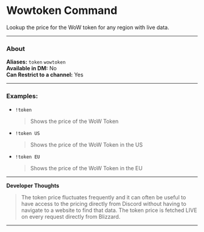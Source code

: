 # Wowtoken Command

Lookup the price for the WoW token for any region with live data.
*** 
### About

**Aliases:** `token` `wowtoken`   
**Available in DM:** No   
**Can Restrict to a channel:** Yes

***
### Examples:

* `!token`
  > Shows the price of the WoW Token
* `!token US`
  > Shows the price of the WoW Token in the US
* `!token EU`
  > Shows the price of the WoW Token in the EU
***
**Developer Thoughts**
>The token price fluctuates frequently and it can often be useful to have access to the pricing directly from Discord without having to navigate to a website to find that data. The token price is fetched LIVE on every request directly from Blizzard.
***

